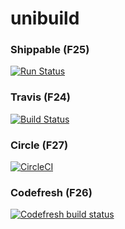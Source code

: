 # unibuild

### Shippable (F25)


[![Run Status](https://api.shippable.com/projects/58e99ab064421007001c6c15/badge?branch=master)](https://app.shippable.com/github/UnitedRPMs/unibuild)



### Travis (F24)


[![Build Status](https://travis-ci.org/UnitedRPMs/unibuild.svg?branch=master)](https://travis-ci.org/UnitedRPMs/unibuild)



### Circle (F27)



[![CircleCI](https://circleci.com/gh/UnitedRPMs/unibuild.svg?style=svg)](https://circleci.com/gh/UnitedRPMs/unibuild)


### Codefresh (F26)


[![Codefresh build status]( https://g.codefresh.io/api/badges/build?repoOwner=UnitedRPMs&repoName=unibuild&branch=master&pipelineName=unibuild&accountName=kuboosoft&type=cf-1)]( https://g.codefresh.io/repositories/UnitedRPMs/unibuild/builds?filter=trigger:build;branch:master;service:590a53537601ee00072f625e~unibuild)



